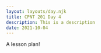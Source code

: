 ```yaml
---
layout: layouts/day.njk
title: CPNT 201 Day 4
description: This is a description
date: 2021-10-04
---
```


A lesson plan!
